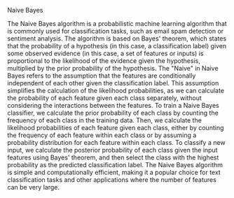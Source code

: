 Naive Bayes


The Naive Bayes algorithm is a probabilistic machine learning algorithm that is commonly used for classification tasks, such as email spam detection or sentiment analysis. The algorithm is based on Bayes' theorem, which states that the probability of a hypothesis (in this case, a classification label) given some observed evidence (in this case, a set of features or inputs) is proportional to the likelihood of the evidence given the hypothesis, multiplied by the prior probability of the hypothesis.
The "Naive" in Naive Bayes refers to the assumption that the features are conditionally independent of each other given the classification label. This assumption simplifies the calculation of the likelihood probabilities, as we can calculate the probability of each feature given each class separately, without considering the interactions between the features.
To train a Naive Bayes classifier, we calculate the prior probability of each class by counting the frequency of each class in the training data. Then, we calculate the likelihood probabilities of each feature given each class, either by counting the frequency of each feature within each class or by assuming a probability distribution for each feature within each class.
To classify a new input, we calculate the posterior probability of each class given the input features using Bayes' theorem, and then select the class with the highest probability as the predicted classification label. The Naive Bayes algorithm is simple and computationally efficient, making it a popular choice for text classification tasks and other applications where the number of features can be very large.

